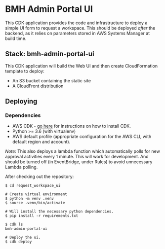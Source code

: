 # BMH Admin Portal UI

This CDK application provides the code and infrastructure to deploy a simple UI form to request a workspace. This should be
deployed *after* the backend, as it relies on parameters stored in AWS Systems Manager at build time.

## Stack: bmh-admin-portal-ui

This CDK application will build the Web UI and then create CloudFormation template to deploy:
* An S3 bucket containing the static site
* A CloudFront distribution

## Deploying

### Dependencies
* AWS CDK - [go here](https://docs.aws.amazon.com/cdk/latest/guide/getting_started.html) for instructions on how to install CDK.
* Python >= 3.6 (with virtualenv)
* AWS default profile (appropriate configuration for the AWS CLI, with default 
region and account).

*Note*: This also deploys a lambda function which automatically polls for new approval activities every 1 minute. This
will work for development. And should be turned off (in EventBridge, under Rules) to avoid unnecessary Lambda polling.

After checking out the repository:
 
    $ cd request_workspace_ui
    
    # Create virtual environment
    $ python -m venv .venv
    $ source .venv/bin/activate
    
    # Will install the necessary python dependencies.
    $ pip install -r requirements.txt
    
    $ cdk ls
    bmh-admin-portal-ui
    
    # Deploy the ui.
    $ cdk deploy
